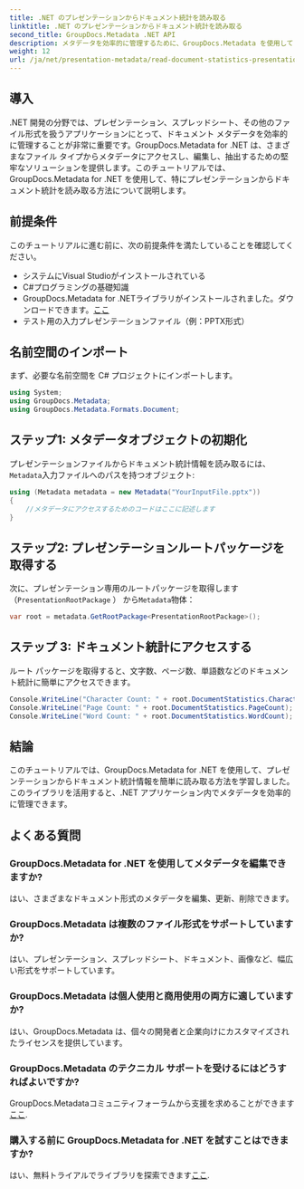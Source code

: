 ```yaml
---
title: .NET のプレゼンテーションからドキュメント統計を読み取る
linktitle: .NET のプレゼンテーションからドキュメント統計を読み取る
second_title: GroupDocs.Metadata .NET API
description: メタデータを効率的に管理するために、GroupDocs.Metadata を使用して .NET のプレゼンテーションからドキュメント統計を読み取る方法を学びます。
weight: 12
url: /ja/net/presentation-metadata/read-document-statistics-presentations/
---
```

## 導入
.NET 開発の分野では、プレゼンテーション、スプレッドシート、その他のファイル形式を扱うアプリケーションにとって、ドキュメント メタデータを効率的に管理することが非常に重要です。GroupDocs.Metadata for .NET は、さまざまなファイル タイプからメタデータにアクセスし、編集し、抽出するための堅牢なソリューションを提供します。このチュートリアルでは、GroupDocs.Metadata for .NET を使用して、特にプレゼンテーションからドキュメント統計を読み取る方法について説明します。
## 前提条件
このチュートリアルに進む前に、次の前提条件を満たしていることを確認してください。
- システムにVisual Studioがインストールされている
- C#プログラミングの基礎知識
- GroupDocs.Metadata for .NETライブラリがインストールされました。ダウンロードできます。[ここ](https://releases.groupdocs.com/metadata/net/)
- テスト用の入力プレゼンテーションファイル（例：PPTX形式）

## 名前空間のインポート
まず、必要な名前空間を C# プロジェクトにインポートします。
```csharp
using System;
using GroupDocs.Metadata;
using GroupDocs.Metadata.Formats.Document;
```
## ステップ1: メタデータオブジェクトの初期化
プレゼンテーションファイルからドキュメント統計情報を読み取るには、`Metadata`入力ファイルへのパスを持つオブジェクト:
```csharp
using (Metadata metadata = new Metadata("YourInputFile.pptx"))
{
    //メタデータにアクセスするためのコードはここに記述します
}
```
## ステップ2: プレゼンテーションルートパッケージを取得する
次に、プレゼンテーション専用のルートパッケージを取得します（`PresentationRootPackage` ） から`Metadata`物体：
```csharp
var root = metadata.GetRootPackage<PresentationRootPackage>();
```
## ステップ 3: ドキュメント統計にアクセスする
ルート パッケージを取得すると、文字数、ページ数、単語数などのドキュメント統計に簡単にアクセスできます。
```csharp
Console.WriteLine("Character Count: " + root.DocumentStatistics.CharacterCount);
Console.WriteLine("Page Count: " + root.DocumentStatistics.PageCount);
Console.WriteLine("Word Count: " + root.DocumentStatistics.WordCount);
```

## 結論
このチュートリアルでは、GroupDocs.Metadata for .NET を使用して、プレゼンテーションからドキュメント統計情報を簡単に読み取る方法を学習しました。このライブラリを活用すると、.NET アプリケーション内でメタデータを効率的に管理できます。

## よくある質問
### GroupDocs.Metadata for .NET を使用してメタデータを編集できますか?
はい、さまざまなドキュメント形式のメタデータを編集、更新、削除できます。
### GroupDocs.Metadata は複数のファイル形式をサポートしていますか?
はい、プレゼンテーション、スプレッドシート、ドキュメント、画像など、幅広い形式をサポートしています。
### GroupDocs.Metadata は個人使用と商用使用の両方に適していますか?
はい、GroupDocs.Metadata は、個々の開発者と企業向けにカスタマイズされたライセンスを提供しています。
### GroupDocs.Metadata のテクニカル サポートを受けるにはどうすればよいですか?
 GroupDocs.Metadataコミュニティフォーラムから支援を求めることができます[ここ](https://forum.groupdocs.com/c/metadata/14).
### 購入する前に GroupDocs.Metadata for .NET を試すことはできますか?
はい、無料トライアルでライブラリを探索できます[ここ](https://releases.groupdocs.com/).
